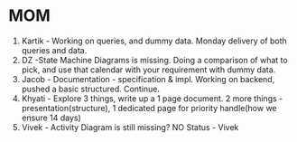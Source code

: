 # MOM
1. Kartik - Working on queries, and dummy data. Monday delivery of both queries and data.
2. DZ -State Machine Diagrams is missing.  Doing a comparison of what to pick, and use that calendar with your requirement with dummy data.
3. Jacob - Documentation - specification & impl. Working on backend, pushed a basic structured. Continue.
4. Khyati - Explore 3 things, write up a 1 page document. 2 more things - presentation(structure), 1 dedicated page for priority handle(how we ensure 14 days)  
5. Vivek - Activity Diagram is still missing? NO Status - Vivek
